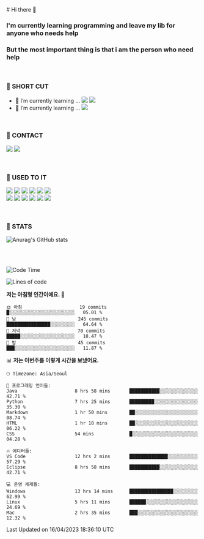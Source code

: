 <div>
# Hi there 👋

### I'm currently learning programming and leave my lib for anyone who needs help
### But the most important thing is that i am the person who need help

<br>

### 🚀 SHORT CUT

- 🔭 I’m currently learning ... <img src="https://img.shields.io/badge/Python-3776AB?style=plastic&logo=Python&logoColor=white"> <img src="https://img.shields.io/badge/C-A8B9CC?style=plastic&logo=C&logoColor=white">
- 🌱 I’m currently learning ... <img src="https://img.shields.io/badge/Tensorflow-FF6F00?style=plastic&logo=TensorFlow&logoColor=white">

<br>

### 📧 CONTACT
<a href="https://www.instagram.com/das_fef" target="_blank"><img src="https://img.shields.io/badge/Instagram-E4405F?style=plastic&logo=Instagram&logoColor=white"></a>
<img src="https://img.shields.io/badge/mealhouse3377@gmail.com-EA4335?style=plastic&logo=Gmail&logoColor=white">

<br>

### 📖 USED TO IT

<img src="https://img.shields.io/badge/Python-3776AB?style=plastic&logo=Python&logoColor=white"> <img src="https://img.shields.io/badge/C-A8B9CC?style=plastic&logo=C&logoColor=white"> <img src="https://img.shields.io/badge/Java-007396?style=plastic&logo=OpenJDK&logoColor=white"> <img src="https://img.shields.io/badge/Django-092E20?style=plastic&logo=Django&logoColor=white"> <img src="https://img.shields.io/badge/Tensorflow-FF6F00?style=plastic&logo=TensorFlow&logoColor=white"> <img src="https://img.shields.io/badge/R-276DC3?style=plastic&logo=R&logoColor=white"><br> 
<img src="https://img.shields.io/badge/MySql-4479A1?style=plastic&logo=MySql&logoColor=white"> <img src="https://img.shields.io/badge/MariaDB-003545?style=plastic&logo=MariaDB&logoColor=white"> <img src="https://img.shields.io/badge/Oracle-F80000?style=plastic&logo=Oracle&logoColor=white"> <img src="https://img.shields.io/badge/Jupyter-F37626?style=plastic&logo=Jupyter&logoColor=white"> <img src="https://img.shields.io/badge/Qt-41CD52?style=plastic&logo=Qt&logoColor=white"> <img src="https://img.shields.io/badge/SQLite-003B57?style=plastic&logo=SQLite&logoColor=white">

<br>

### 🔢 STATS
![Anurag's GitHub stats](https://github-readme-stats.vercel.app/api?username=dasfef&show_icons=true&theme=great-gatsby)

</div>

<br>
<br>

<!--START_SECTION:waka-->
![Code Time](http://img.shields.io/badge/Code%20Time-21%20hrs%2047%20mins-blue)

![Lines of code](https://img.shields.io/badge/%EC%A0%80%EB%8A%94%20%EC%97%AC%ED%83%9C%EA%B9%8C%EC%A7%80%20-4.2%20million%20%EC%A4%84%EC%9D%98%20%EC%BD%94%EB%93%9C%EB%A5%BC%20%EC%9E%91%EC%84%B1%ED%96%88%EC%96%B4%EC%9A%94.-blue)

**저는 아침형 인간이에요. 🐤** 

```text
🌞 아침                     19 commits          █░░░░░░░░░░░░░░░░░░░░░░░░   05.01 % 
🌆 낮　                     245 commits         ████████████████░░░░░░░░░   64.64 % 
🌃 저녁                     70 commits          █████░░░░░░░░░░░░░░░░░░░░   18.47 % 
🌙 밤　                     45 commits          ███░░░░░░░░░░░░░░░░░░░░░░   11.87 % 
```


📊 **저는 이번주를 이렇게 시간을 보냈어요.** 

```text
🕑︎ Timezone: Asia/Seoul

💬 프로그래밍 언어들: 
Java                     8 hrs 58 mins       ███████████░░░░░░░░░░░░░░   42.71 % 
Python                   7 hrs 25 mins       █████████░░░░░░░░░░░░░░░░   35.30 % 
Markdown                 1 hr 50 mins        ██░░░░░░░░░░░░░░░░░░░░░░░   08.74 % 
HTML                     1 hr 18 mins        ██░░░░░░░░░░░░░░░░░░░░░░░   06.22 % 
CSS                      54 mins             █░░░░░░░░░░░░░░░░░░░░░░░░   04.28 % 

🔥 에디터들: 
VS Code                  12 hrs 2 mins       ██████████████░░░░░░░░░░░   57.29 % 
Eclipse                  8 hrs 58 mins       ███████████░░░░░░░░░░░░░░   42.71 % 

💻 운영 체제들: 
Windows                  13 hrs 14 mins      ████████████████░░░░░░░░░   62.99 % 
Linux                    5 hrs 11 mins       ██████░░░░░░░░░░░░░░░░░░░   24.69 % 
Mac                      2 hrs 35 mins       ███░░░░░░░░░░░░░░░░░░░░░░   12.32 % 
```


 Last Updated on 16/04/2023 18:36:10 UTC
<!--END_SECTION:waka-->
